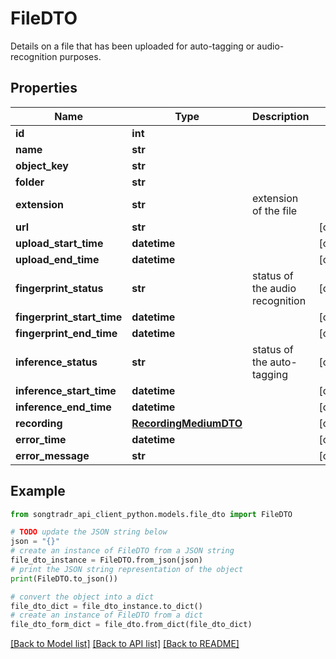# FileDTO

Details on a file that has been uploaded for auto-tagging or audio-recognition purposes.

## Properties

Name | Type | Description | Notes
------------ | ------------- | ------------- | -------------
**id** | **int** |  | 
**name** | **str** |  | 
**object_key** | **str** |  | 
**folder** | **str** |  | 
**extension** | **str** | extension of the file | 
**url** | **str** |  | [optional] 
**upload_start_time** | **datetime** |  | [optional] 
**upload_end_time** | **datetime** |  | [optional] 
**fingerprint_status** | **str** | status of the audio recognition | [optional] 
**fingerprint_start_time** | **datetime** |  | [optional] 
**fingerprint_end_time** | **datetime** |  | [optional] 
**inference_status** | **str** | status of the auto-tagging | [optional] 
**inference_start_time** | **datetime** |  | [optional] 
**inference_end_time** | **datetime** |  | [optional] 
**recording** | [**RecordingMediumDTO**](RecordingMediumDTO.md) |  | [optional] 
**error_time** | **datetime** |  | [optional] 
**error_message** | **str** |  | [optional] 

## Example

```python
from songtradr_api_client_python.models.file_dto import FileDTO

# TODO update the JSON string below
json = "{}"
# create an instance of FileDTO from a JSON string
file_dto_instance = FileDTO.from_json(json)
# print the JSON string representation of the object
print(FileDTO.to_json())

# convert the object into a dict
file_dto_dict = file_dto_instance.to_dict()
# create an instance of FileDTO from a dict
file_dto_form_dict = file_dto.from_dict(file_dto_dict)
```
[[Back to Model list]](../README.md#documentation-for-models) [[Back to API list]](../README.md#documentation-for-api-endpoints) [[Back to README]](../README.md)


